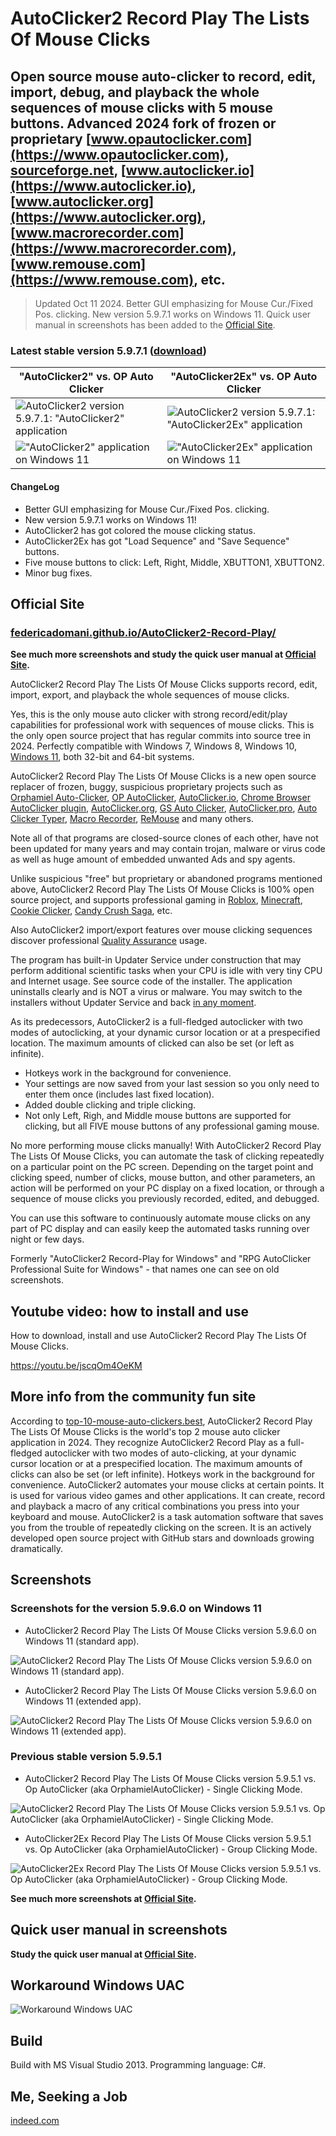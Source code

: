 # AutoClicker2 Record Play The Lists Of Mouse Clicks

## Open source mouse auto-clicker to record, edit, import, debug, and playback the whole sequences of mouse clicks with 5 mouse buttons. Advanced 2024 fork of frozen or proprietary [www.opautoclicker.com](https://www.opautoclicker.com), [sourceforge.net](https://sourceforge.net/projects/orphamielautoclicker/), [www.autoclicker.io](https://www.autoclicker.io), [www.autoclicker.org](https://www.autoclicker.org), [www.macrorecorder.com](https://www.macrorecorder.com), [www.remouse.com](https://www.remouse.com), etc.

> Updated Oct 11 2024. Better GUI emphasizing for Mouse Cur./Fixed Pos. clicking. New version 5.9.7.1 works on Windows 11.
Quick user manual in screenshots has been added to the [Official Site](https://federicadomani.github.io/AutoClicker2-Record-Play/).

### Latest stable version 5.9.7.1 ([download](https://filedn.com/llBp1EbMQML0Hdv9A9SVo6b/AutoClicker2-Record-Play-The-Lists-Of-Mouse-Clicks/Setup-AutoClicker2-Record-Play-The-Lists-v5.9.7.1.exe))

"AutoClicker2" vs. OP Auto Clicker | "AutoClicker2Ex" vs. OP Auto Clicker
----- | -----
![AutoClicker2 version 5.9.7.1: "AutoClicker2" application](screenshots_new/v5.9.7.1/AutoClicker2_v5.9.7.1-idx64.png?raw=true) | ![AutoClicker2 version 5.9.7.1: "AutoClicker2Ex" application](screenshots_new/v5.9.7.1/AutoClicker2Ex_v5.9.7.1-idx64.png?raw=true)
!["AutoClicker2" application on Windows 11](screenshots_new/v5.9.6.0/Win11-AutoClicker2.jpg?raw=true) | !["AutoClicker2Ex" application on Windows 11](screenshots_new/v5.9.6.0/Win11-AutoClicker2Ex.jpg?raw=true)

#### ChangeLog

* Better GUI emphasizing for Mouse Cur./Fixed Pos. clicking.
* New version 5.9.7.1 works on Windows 11!
* AutoClicker2 has got colored the mouse clicking status.
* AutoClicker2Ex has got "Load Sequence" and "Save Sequence" buttons.
* Five mouse buttons to click: Left, Right, Middle, XBUTTON1, XBUTTON2.
* Minor bug fixes.

## Official Site

### [federicadomani.github.io/AutoClicker2-Record-Play/](https://federicadomani.github.io/AutoClicker2-Record-Play/)

**See much more screenshots and study the quick user manual at [Official Site](https://federicadomani.github.io/AutoClicker2-Record-Play/).**

AutoClicker2 Record Play The Lists Of Mouse Clicks supports record, edit, import, export, and playback the whole sequences of mouse clicks.

Yes, this is the only mouse auto clicker with strong record/edit/play capabilities for professional work with sequences of mouse clicks.
This is the only open source project that has regular commits into source tree in 2024.
Perfectly compatible with Windows 7, Windows 8, Windows 10, [Windows 11](https://www.microsoft.com/en-us/software-download/windows11), both 32-bit and 64-bit systems.

AutoClicker2 Record Play The Lists Of Mouse Clicks is a new open source replacer of frozen, buggy, suspicious proprietary projects such as
[Orphamiel Auto-Clicker](https://sourceforge.net/projects/orphamielautoclicker/),
[OP AutoClicker](https://www.opautoclicker.com),
[AutoClicker.io](https://autoclicker.io),
[Chrome Browser AutoClicker plugin](https://chrome.google.com/webstore/detail/auto-clicker/cpedeojecpbkcomgcolphimkjdnikbck?hl=en),
[AutoClicker.org](https://www.autoclicker.org),
[GS Auto Clicker](https://gs-auto-clicker.en.softonic.com),
[AutoClicker.pro](https://autoclicker.pro),
[Auto Clicker Typer](https://www.asoftwareplus.com/auto-clicker-typer.html),
[Macro Recorder](https://www.macrorecorder.com),
[ReMouse](https://www.remouse.com) and many others.

Note all of that programs are closed-source clones of each other, have not been updated for
many years and may contain trojan, malware or virus code as well as huge amount of embedded unwanted Ads and spy agents.

Unlike suspicious "free" but proprietary or abandoned programs mentioned above,
AutoClicker2 Record Play The Lists Of Mouse Clicks is 100% open source project, and supports professional gaming in
[Roblox](https://www.roblox.com),
[Minecraft](https://en.wikipedia.org/wiki/Minecraft),
[Cookie Clicker](https://en.wikipedia.org/wiki/Cookie_Clicker),
[Candy Crush Saga](https://en.wikipedia.org/wiki/Candy_Crush_Saga), etc.

Also AutoClicker2 import/export features over mouse clicking sequences discover professional
[Quality Assurance](https://en.wikipedia.org/wiki/Quality_assurance) usage.

The program has built-in Updater Service under construction that may perform additional scientific tasks when your CPU is idle with very tiny CPU and Internet usage. See source code of the installer. The application uninstalls clearly and is NOT a virus or malware. You may switch to the installers without Updater Service and back [in any moment](https://github.com/federicadomani/AutoClicker2-Record-Play-The-Lists-Of-Mouse-Clicks/blob/master/Installer/README.md).

As its predecessors, AutoClicker2 is a full-fledged autoclicker with two modes of autoclicking, at your dynamic cursor location or at a prespecified location. The maximum amounts of clicked can also be set (or left as infinite).

* Hotkeys work in the background for convenience.
* Your settings are now saved from your last session so you only need to enter them once (includes last fixed location).
* Added double clicking and triple clicking.
* Not only Left, Righ, and Middle mouse buttons are supported for clicking, but all FIVE mouse buttons of any professional gaming mouse.

No more performing mouse clicks manually!
With AutoClicker2 Record Play The Lists Of Mouse Clicks, you can automate the task of clicking repeatedly on a particular point on the PC screen.
Depending on the target point and clicking speed, number of clicks, mouse button, and other parameters, an action will be performed
on your PC display on a fixed location, or through a sequence of mouse clicks you previously recorded, edited, and debugged.

You can use this software to continuously automate mouse clicks on any part of PC display and can easily keep the automated tasks running over night or few days.

Formerly "AutoClicker2 Record-Play for Windows" and "RPG AutoClicker Professional Suite for Windows" - that names one can see on old screenshots.

## Youtube video: how to install and use

How to download, install and use AutoClicker2 Record Play The Lists Of Mouse Clicks.

https://youtu.be/jscqOm4OeKM

## More info from the community fun site

According to [top-10-mouse-auto-clickers.best](https://top-10-mouse-auto-clickers.best/),
AutoClicker2 Record Play The Lists Of Mouse Clicks is the world's top 2 mouse auto clicker application in 2024.
They recognize AutoClicker2 Record Play as a full-fledged autoclicker with two modes of auto-clicking,
at your dynamic cursor location or at a prespecified location. The maximum amounts of clicks can also be set (or left infinite).
Hotkeys work in the background for convenience. AutoClicker2 automates your mouse clicks at certain points.
It is used for various video games and other applications. It can create, record and playback a macro of any critical combinations
you press into your keyboard and mouse. AutoClicker2 is a task automation software that saves you from the trouble of repeatedly clicking
on the screen. It is an actively developed open source project with GitHub stars and downloads growing dramatically.

## Screenshots

### Screenshots for the version 5.9.6.0 on Windows 11

* AutoClicker2 Record Play The Lists Of Mouse Clicks version 5.9.6.0 on Windows 11 (standard app).

![AutoClicker2 Record Play The Lists Of Mouse Clicks version 5.9.6.0 on Windows 11 (standard app).](screenshots_new/v5.9.6.0/Win11-AutoClicker2.jpg?raw=true)

* AutoClicker2 Record Play The Lists Of Mouse Clicks version 5.9.6.0 on Windows 11 (extended app).

![AutoClicker2 Record Play The Lists Of Mouse Clicks version 5.9.6.0 on Windows 11 (extended app).](screenshots_new/v5.9.6.0/Win11-AutoClicker2Ex.jpg?raw=true)

### Previous stable version 5.9.5.1

* AutoClicker2 Record Play The Lists Of Mouse Clicks version 5.9.5.1 vs. Op AutoClicker (aka OrphamielAutoClicker) - Single Clicking Mode.

![AutoClicker2 Record Play The Lists Of Mouse Clicks version 5.9.5.1 vs. Op AutoClicker (aka OrphamielAutoClicker) - Single Clicking Mode.](screenshots_new/v5.9.5.1/AutoClicker2_v5.9.5.1.png?raw=true)

* AutoClicker2Ex Record Play The Lists Of Mouse Clicks version 5.9.5.1 vs. Op AutoClicker (aka OrphamielAutoClicker) - Group Clicking Mode.

![AutoClicker2Ex Record Play The Lists Of Mouse Clicks version 5.9.5.1 vs. Op AutoClicker (aka OrphamielAutoClicker) - Group Clicking Mode.](screenshots_new/v5.9.5.1/AutoClicker2Ex_v5.9.5.1.png?raw=true)

**See much more screenshots at [Official Site](https://federicadomani.github.io/AutoClicker2-Record-Play/).**

## Quick user manual in screenshots

**Study the quick user manual at [Official Site](https://federicadomani.github.io/AutoClicker2-Record-Play/).**

## Workaround Windows UAC

![Workaround Windows UAC](screenshots_new/v5.9.5.1/AutoClicker_win10uac.png?raw=true)

## Build

Build with MS Visual Studio 2013.
Programming language: C#.

## Me, Seeking a Job

[indeed.com](https://profile.indeed.com/p/federicad-l6l6w6d)
